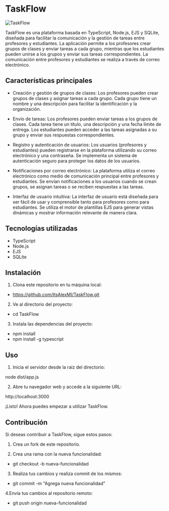 # TaskFlow

![TaskFlow](https://github.com/ItsAlexMI/TaskFlow/raw/main/public/images/logo.png)

TaskFlow es una plataforma basada en TypeScript, Node.js, EJS y SQLite, diseñada para facilitar la comunicación y la gestión de tareas entre profesores y estudiantes. La aplicación permite a los profesores crear grupos de clases y enviar tareas a cada grupo, mientras que los estudiantes pueden unirse a los grupos y enviar sus tareas correspondientes. La comunicación entre profesores y estudiantes se realiza a través de correo electrónico.

## Características principales

- Creación y gestión de grupos de clases: Los profesores pueden crear grupos de clases y asignar tareas a cada grupo. Cada grupo tiene un nombre y una descripción para facilitar la identificación y la organización.

- Envío de tareas: Los profesores pueden enviar tareas a los grupos de clases. Cada tarea tiene un título, una descripción y una fecha límite de entrega. Los estudiantes pueden acceder a las tareas asignadas a su grupo y enviar sus respuestas correspondientes.

- Registro y autenticación de usuarios: Los usuarios (profesores y estudiantes) pueden registrarse en la plataforma utilizando su correo electrónico y una contraseña. Se implementa un sistema de autenticación seguro para proteger los datos de los usuarios.

- Notificaciones por correo electrónico: La plataforma utiliza el correo electrónico como medio de comunicación principal entre profesores y estudiantes. Se envían notificaciones a los usuarios cuando se crean grupos, se asignan tareas o se reciben respuestas a las tareas.

- Interfaz de usuario intuitiva: La interfaz de usuario está diseñada para ser fácil de usar y comprensible tanto para profesores como para estudiantes. Se utiliza el motor de plantillas EJS para generar vistas dinámicas y mostrar información relevante de manera clara.

## Tecnologías utilizadas

- TypeScript
- Node.js
- EJS
- SQLite

## Instalación

1. Clona este repositorio en tu máquina local:

- https://github.com/ItsAlexMI/TaskFlow.git

2. Ve al directorio del proyecto:
- cd TaskFlow

3. Instala las dependencias del proyecto:
- npm install
- npm install -g typescript

## Uso

1. Inicia el servidor desde la raiz del directorio:

node dist/app.js

2. Abre tu navegador web y accede a la siguiente URL:

http://localhost:3000

¡Listo! Ahora puedes empezar a utilizar TaskFlow.

## Contribución
Si deseas contribuir a TaskFlow, sigue estos pasos:

1. Crea un fork de este repositorio.

2. Crea una rama con la nueva funcionalidad:

- git checkout -b nueva-funcionalidad

3. Realiza tus cambios y realiza commit de los mismos:

- git commit -m "Agrega nueva funcionalidad"

4.Envía tus cambios al repositorio remoto:

- git push origin nueva-funcionalidad